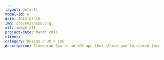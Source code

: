 ```yaml
---
layout: default
modal-id: 6
date: 2013-03-10
img: slovenianspa.png
alt: image-alt
project-date: March 2013
client: 
category: Design / UX / iOS
description: Slovenian Spa is an iOS app that allows you to search through all spa centres in Slovenia. It gives you up to date informations about the spa, routing to the spa, contact with spa staff and user reviews.

---
```

